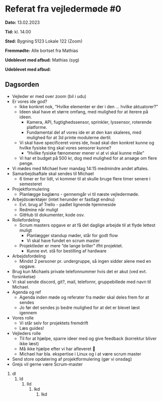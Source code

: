 # Referat fra vejledermøde \#0
**Dato:** 13.02.2023

**Tid:** kl. 14.00

**Sted:** Bygning 5123    Lokale 122    (Zoom)

**Fremmødte:** Alle bortset fra Mathias

**Udeblevet med afbud:** Mathias (syg)

**Udeblevet med afbud:**

## Dagsorden
- Vejleder er med over zoom (bil i udu)
- Er vores ide god?
  - Ikke konkret nok, “Hvilke elementer er der i den … hvilke aktuatorer?”
  - Ideen skal have et større omfang, med mulighed for at iterere på ideen.
    - Kamera, API, fugtighedssensor, sprinkler, lyssensor, roterende platforme.
    - Fundamental del af vores ide er at den kan skaleres, med mulighed for at 3d printe modulerne dertil.
  - Vi skal have specificeret vores ide, hvad skal den konkret kunne og hvilke fysiske ting skal vores sensorer kunne?
    - “Hvilke fysiske fænomener mener vi at vi skal kunne måle”
  - Vi har et budget på 500 kr, dog med mulighed for at ansøge om flere penge. 
- Vi mødes med Michael hver mandag 14:15 medmindre andet aftales.
- Samarbejdsaftale skal sendes til Michael
  - 6 timer er for lidt, vi kommer til at skulle bruge flere timer senere i semesteret
- Projektformulering
  - Planlægge baglæns - gennemgår vi til næste vejledermøde.
- Arbejdsværktøjer (intet herunder er fastlagt endnu)
  - Evt. brug af Trello - padlet lignende hjemmeside
  - Redmine når muligt
  - GitHub til dokumenter, kode osv.
- Rollefordeling
  - Scrum masters opgave er at få det daglige arbejde til at flyde lettest muligt
    - Planlægger standup møder, står for godt flow
    - Vi skal have fundet en scrum master
  - Projektleder er mere “de lange briller” ifht projektet. 
    - Kunne evt. stå for bestilling af hardware
- Arbejdsfordeling
  - Mindst 2 personer pr. undergruppe, så ingen sidder alene med en opgave.
- Brug kun Michaels private telefonnummer hvis det er akut (ved evt. forsinkelse)
- Vi skal sende discord, git?, mail, telefonnr, gruppebillede med navn til Michael.
- Agenda og ref
  - Agenda inden møde og referater fra møder skal deles frem for at sendes
  - Jo før det sendes jo bedre mulighed for at det er blevet læst igennem
- Vores rolle
  - Vi står selv for projektets fremdrift
  - Læs guides!
- Vejleders rolle
  - Til for at hjælpe, sparre ideer med og give feedback (korrektur bliver ikke læst)
  - Må ikke hjælpe efter vi har afleveret 🙁
  - Michael har bla. ekspertise i Linux og i at være scrum master
- Send store opdatering af projektformulering (gør vi onsdag)
- Grejs vil gerne være Scrum-master

1. dl
   1. ld
      1. lld
         1. lkd
            1. lkd